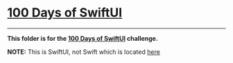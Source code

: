 # [100 Days of SwiftUI](https://www.hackingwithswift.com/100/swiftui)

---

**This folder is for the [100 Days of SwiftUI](https://www.hackingwithswift.com/100/swiftui) challenge.**

**NOTE:** This is SwiftUI, not Swift which is located [here](/100DaysOfSwift/)
